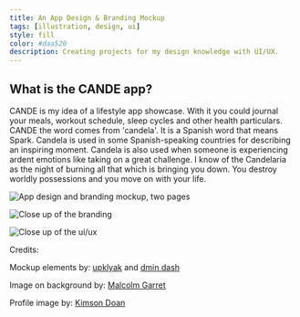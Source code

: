 ```yaml
---
title: An App Design & Branding Mockup
tags: [illustration, design, ui]
style: fill
color: #daa520
description: Creating projects for my design knowledge with UI/UX.
---
```



## What is the CANDE app?

CANDE is my idea of a lifestyle app showcase. With it you could journal your meals, workout schedule, sleep cycles and other health particulars. CANDE the word comes from 'candela'. It is a Spanish word that means Spark. Candela is used in some Spanish-speaking countries for describing an inspiring moment. Candela is also used when someone is experiencing ardent emotions like taking on a great challenge. I know of the Candelaria as the night of burning all that which is bringing you down. You destroy worldly possessions and you move on with your life.


![App design and branding mockup, two pages](https://i.imgur.com/tMgLCiX.jpg "CANDE")

![Close up of the branding](https://i.imgur.com/rewBVXy.png "CANDE branding")

![Close up of the ui/ux](https://i.imgur.com/uJvyZYM.png "CANDE app")


Credits:

Mockup elements by: [upklyak](https://www.freepik.com/free-photos-vectors/mockup) and [dmin dash](https://www.freepik.com/free-photos-vectors/infographic)

Image on background by: [Malcolm Garret](https://www.pexels.com/@bymalcolmgarret)

Profile image by: [Kimson Doan](https://unsplash.com/@kimsondoan)

